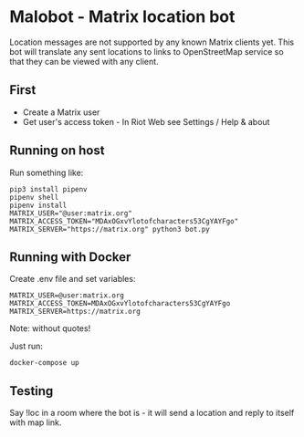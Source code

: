 # Malobot - Matrix location bot

Location messages are not supported by any known Matrix
clients yet. This bot will translate any sent locations to links to
OpenStreetMap service so that they can be viewed with any client.

## First

 * Create a Matrix user
 * Get user's access token - In Riot Web see Settings / Help & about

## Running on host

Run something like:

```
pip3 install pipenv
pipenv shell
pipenv install
MATRIX_USER="@user:matrix.org" MATRIX_ACCESS_TOKEN="MDAxOGxvYlotofcharacters53CgYAYFgo" MATRIX_SERVER="https://matrix.org" python3 bot.py
```

## Running with Docker

Create .env file and set variables:

```
MATRIX_USER=@user:matrix.org
MATRIX_ACCESS_TOKEN=MDAxOGxvYlotofcharacters53CgYAYFgo
MATRIX_SERVER=https://matrix.org
```

Note: without quotes!


Just run:

```
docker-compose up
```

## Testing

Say !loc in a room where the bot is - it will send a location and reply to itself with map link.

